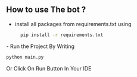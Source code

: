 ## How to use The bot ?
- install all packages from requirements.txt using 
  ```cmd
    pip install -r requirements.txt
  ```

 - Run the Project By Writing
```cmd
python main.py
```
Or Click On Run Button In Your IDE
